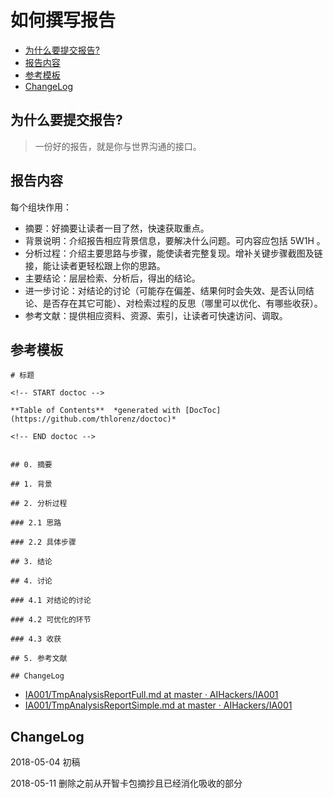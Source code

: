 # 如何撰写报告

<!-- START doctoc generated TOC please keep comment here to allow auto update -->
<!-- DON'T EDIT THIS SECTION, INSTEAD RE-RUN doctoc TO UPDATE -->


- [为什么要提交报告?](#%E4%B8%BA%E4%BB%80%E4%B9%88%E8%A6%81%E6%8F%90%E4%BA%A4%E6%8A%A5%E5%91%8A)
- [报告内容](#%E6%8A%A5%E5%91%8A%E5%86%85%E5%AE%B9)
- [参考模板](#%E5%8F%82%E8%80%83%E6%A8%A1%E6%9D%BF)
- [ChangeLog](#changelog)

<!-- END doctoc generated TOC please keep comment here to allow auto update -->

## 为什么要提交报告?

> 一份好的报告，就是你与世界沟通的接口。
> 

## 报告内容

每个组块作用：

- 摘要：好摘要让读者一目了然，快速获取重点。
- 背景说明：介绍报告相应背景信息，要解决什么问题。可内容应包括 5W1H 。
- 分析过程：介绍主要思路与步骤，能使读者完整复现。增补关键步骤截图及链接，能让读者更轻松跟上你的思路。
- 主要结论：层层检索、分析后，得出的结论。
- 进一步讨论：对结论的讨论（可能存在偏差、结果何时会失效、是否认同结论、是否存在其它可能）、对检索过程的反思（哪里可以优化、有哪些收获）。
- 参考文献：提供相应资料、资源、索引，让读者可快速访问、调取。

## 参考模板

```
# 标题

<!-- START doctoc -->

**Table of Contents**  *generated with [DocToc](https://github.com/thlorenz/doctoc)*

<!-- END doctoc -->


## 0. 摘要

## 1. 背景

## 2. 分析过程

### 2.1 思路

### 2.2 具体步骤

## 3. 结论

## 4. 讨论

### 4.1 对结论的讨论

### 4.2 可优化的环节

### 4.3 收获

## 5. 参考文献

## ChangeLog
```

* [IA001/TmpAnalysisReportFull.md at master · AIHackers/IA001](https://github.com/AIHackers/IA001/blob/master/TmpAnalysisReportFull.md)
* [IA001/TmpAnalysisReportSimple.md at master · AIHackers/IA001](https://github.com/AIHackers/IA001/blob/master/TmpAnalysisReportSimple.md)

## ChangeLog

2018-05-04 初稿

2018-05-11 删除之前从开智卡包摘抄且已经消化吸收的部分